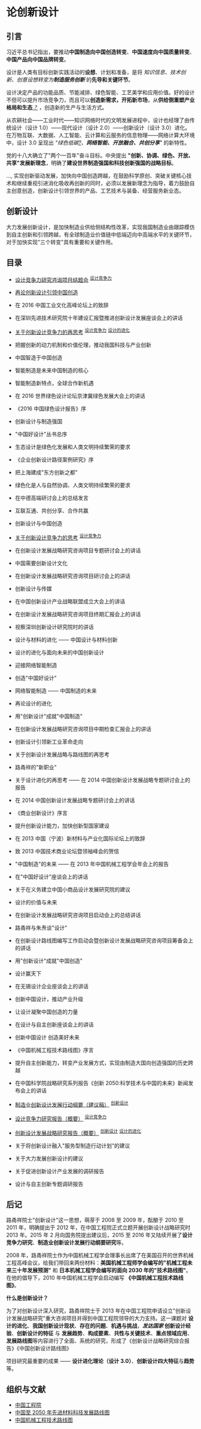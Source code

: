 # 论创新设计

## 引言

习近平总书记指出，要推动**中国制造向中国创造转变**、**中国速度向中国质量转变**、**中国产品向中国品牌转变**。

设计是人类有目标创新实践活动的**设想**、计划和准备，是将 _知识信息、技术创新、创意设想转变为**制造服务创新**_ 的**先导和关键环节**。

设计决定产品的功能品质、节能减排、绿色智能、工艺美学和应用价值。好的设计不但可以提升市场竞争力，而且可以**创造新需求，开拓新市场**，从**供给侧重塑产业格局和生态**_[？]()_ ，创造新的生产与生活方式。

从农耕社会——工业时代——知识网络时代的文明发展进程中，设计也经理了由传统设计（设计 1.0）——现代设计（设计 2.0）——创新设计（设计 3.0）进化。在万物互联、大数据、人工智能、云计算和云服务的信息物理——网络计算大环境中，设计 3.0 呈现出 _"绿色低碳[?]()、**网络智能、开放融合、共创分享**"_ 的新特性。

党的十八大确立了"两个一百年"奋斗目标。中央提出 **"创新、协调、绿色、开放、共享"发展新理念**，明确了**建设世界制造强国和科技创新强国的战略目标**。

..., 实现创新驱动发展，加快向中国创造跨越，在鼓励科学原创、突破关键核心技术和继续重视引进消化吸收再创新的同时，必须以发展新理念为指导，着力鼓励自主创意创造，创新设计引领世界的产品、工艺技术与装备、经营服务新业态。

## 创新设计

大力发展创新设计，是加快制造业供给侧结构性改革，实现我国制造业由跟踪模仿到自主创新和引领跨越，有全球制造业价值链中低端迈向中高端水平的关键环节，对于加快实现"三个转变"具有重要和关键作用。

## 目录

- [设计竞争力研究咨询项目结题会](./设计竞争力研究咨询项目结题会.md) <sup>[设计竞争力](../../考研/设计前沿与创新设计理论/设计竞争力.md)</sup>
- [再论创新设计引领中国创造](./再论创新设计引领中国创造.md)
- 在 2016 中国工业文化高峰论坛上的致辞
- 在深圳先进技术研究院十年建设汇报暨推进创新设计发展座谈会上的讲话
- [关于创新设计竞争力的再思考](./关于创新设计竞争力的再思考.md) <sup>[设计竞争力](../../考研/设计前沿与创新设计理论/设计竞争力.md)</sup> <sup>[设计的进化](../../考研/设计前沿与创新设计理论/设计的进化.md)</sup>
- 把握创新的动力机制和价值伦理，推动我国科技与产业创新
- 中国智造于中国创造
- 智能制造是未来中国制造的核心
- 智能制造新特点，全球合作新机遇
- 在 2016 世界绿色设计论坛京津冀绿色发展大会上的讲话
- 《2016 中国绿色设计报告》序
- 创新设计与制造强国
- "中国好设计"丛书总序
- 生态设计是绿色化发展和人类文明持续繁荣的要求
- 《企业创新设计路径案例研究》序
- 把上海建成"东方创新之都"
- 绿色化是人与自然协调、人类文明持续繁荣的要求
- 在中德高端研讨会上的总结发言
- 互联互通、共创分享、合作共赢
- 创新设计与中国创造
- [关于创新设计竞争力的思考](./关于创新设计竞争力的思考.md) <sup>[设计竞争力](../../考研/设计前沿与创新设计理论/设计竞争力.md)</sup>
- 在创新设计发展战略研究咨询项目专题研讨会上的讲话
- 中国需要创新设计文化
- 在创新设计发展战略研究咨询项目研讨会上的讲话
- 创新设计与传媒
- 在中国创新设计产业战略联盟成立大会上的讲话
- 在创新设计发展战略研究咨询项目终期汇报会上的讲话
- 视察深圳创新设计研究院时的讲话
- 设计与材料的进化 —— 中国设计与材料创新
- 设计的进化与面向未来的中国创新设计
- 迎接网络智能制造
- 创造"中国好设计"
- 网络智能制造 —— 中国制造的未来
- 再论设计的进化
- 用"创新设计"成就"中国制造"
- 在创新设计发展战略研究咨询项目中期检查汇报会上的讲话
- 创新设计引领新工业革命走向
- 关于创新设计发展战略与路线图的再思考
- 路甬祥的"新职业"
- 关于设计进化的再思考 —— 在 2014 中国创新设计发展战略专题研讨会上的报告
- 在 2014 中国创新设计发展战略专题研讨会上的讲话
- 《商业创新设计》序言
- 提升创新设计能力，加快创新型国家建设
- 在 2013 中国（宁波）新材料与产业化国际论坛上的致辞
- 致 2013 中国技术商业论坛暨领袖峰会的贺信
- "中国制造"的未来 —— 在 2013 年中国机械工程学会年会上的报告
- 在"中国好设计"座谈会上的讲话
- 关于在义务建立中国小商品设计发展研究院的建议
- 设计的价值与未来
- 在创新设计发展战略研究咨询项目启动会上的总结讲话
- 路甬祥与朱焘谈"设计"
- 在创新设计路线图编写工作启动会暨创新设计发展战略研究咨询项目筹备会上的讲话
- 用"创新设计"成就"中国创造"
- 设计赢天下
- 在无锡设计企业座谈会上的讲话
- 创新中国设计，推动产业升级
- 让设计凝聚中国创造的力量
- 在设计与自主创新座谈会上的讲话
- 创新中国设计 创造美好未来
- 《中国机械工程技术路线图》序言
- 提升自主创新能力，转变产业发展方式，实现由制造大国向创造强国的历史跨越
- 在中国科学院战略研究系列报告《创新 2050:科学技术与中国的未来》新闻发布会上的讲话

- [制造业创新设计发展行动纲要（建议稿）](./制造业创新设计发展行动纲要.md) <sup>[创新设计](../../考研/设计前沿与创新设计理论/创新设计.md)</sup>
- [设计竞争力研究报告（概要）](./设计竞争力研究报告（概要）.md) <sup>[设计竞争力](../../考研/设计前沿与创新设计理论/设计竞争力.md)</sup>
- [创新设计发展战略研究报告（概要）](./创新设计发展战略研究报告.md) <sup>[创新设计](../../考研/设计前沿与创新设计理论/创新设计.md)</sup> <sup>[设计的进化](../../考研/设计前沿与创新设计理论/设计的进化.md)</sup>
- 关于将创新设计融入"服务型制造行动计划"的建议
- 关于大力发展创新设计的建议
- 关于促进创新设计产业发展的调研报告
- 设计与自主创新专题调研报告

## 后记

路甬祥院士"创新设计"这一思想，萌芽于 2008 至 2009 年，酝酿于 2010 至 2011 年，明确提出于 2012 年，在中国工程院正式立题开展创新设计战略研究时 2013 年。2015 年 2 月向国务院提出建议后，2015 至 2016 年又陆续开展了**设计竞争力研究**、**制造业创新设计发展行动纲要研究**等。

2008 年，路甬祥院士作为中国机械工程学会理事长出席了在美国召开的世界机械工程高峰会议，给我们带回来两份材料：**美国机械工程师学会编写的"机械工程未来三十年发展预测"** 和 **日本机械工程学会编写的面向 2030 年的"技术路线图"**。在他的倡导下，2010 年中国机械工程学会启动编写 **《中国机械工程技术路线图》**。

**什么是创新设计？**

为了对创新设计深入研究，路甬祥院士于 2013 年在中国工程院申请设立"创新设计发展战略研究"重大咨询项目并得到中国工程院领导的大力支持。这一课题对 **设计的进化**、**我国创新设计现状**、**存在的问题**、**机遇与挑战**，**_发达国家_ 创新设计经验**、**创新设计的特征** 与 **发展趋势**、**构成要素**、**共性与关键技术**、**重点领域应用**、**发展路线图**等内容进行了全面、系统的研究，形成了《创新设计战略研究综合报告》《中国创新设计路线图》

项目研究最重要的成果 —— **设计进化理论（设计 3.0）**、**创新设计四大特征**与**趋势**等。

## 组织与文献

- [中国工程院](https://www.cae.cn/cae/html/main/index.html)
- [中国至 2050 年先进材料科技发展路线图](https://book.douban.com/subject/3893538/)
- [中国机械工程技术路线图](https://item.jd.com/12072964.html)
